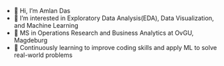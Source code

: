 - 👋 Hi, I’m Amlan Das
- 👀 I’m interested in Exploratory Data Analysis(EDA), Data Visualization, and Machine Learning
- 🌱 MS in Operations Research and Business Analytics at OvGU, Magdeburg
- 🌱 Continuously learning to improve coding skills and apply ML to solve real-world problems

<!---
das-amlan/das-amlan is a ✨ special ✨ repository because its `README.md` (this file) appears on your GitHub profile.
You can click the Preview link to take a look at your changes.
--->
